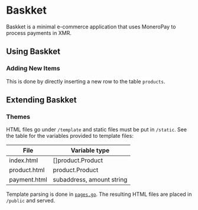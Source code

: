 # Baskket
Baskket is a minimal e-commerce application that uses MoneroPay to process payments in XMR.

## Using Baskket
### Adding New Items
This is done by directly inserting a new row to the table `products`.

## Extending Baskket
### Themes
HTML files go under `/template` and static files must be put in `/static`.
See the table for the variables provided to template files:

| File         | Variable type             |
|--------------|---------------------------|
| index.html   | []product.Product         |
| product.html | product.Product           |
| payment.html | subaddress, amount string |

Template parsing is done in [`pages.go`](https://gitlab.com/moneropay/baskket/-/blob/master/internal/pages/pages.go). The resulting HTML files are placed in `/public` and served.
